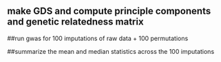## make GDS and compute principle components and genetic relatedness matrix


##run gwas for 100 imputations of raw data + 100 permutations

##summarize the mean and median statistics across the 100 imputations
